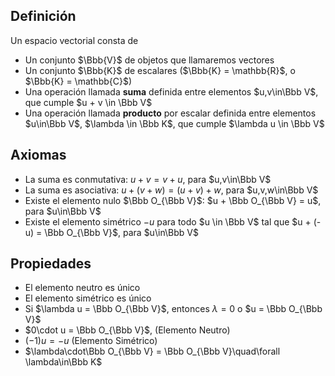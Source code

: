 ## Definición

Un espacio vectorial consta de

- Un conjunto $\Bbb{V}$ de objetos que llamaremos vectores
- Un conjunto $\Bbb{K}$ de escalares ($\Bbb{K} = \mathbb{R}$, o $\Bbb{K} = \mathbb{C}$)
- Una operación llamada **suma** definida entre elementos $u,v\in\Bbb V$, que cumple $u + v \in \Bbb V$
- Una operación llamada **producto** por escalar definida entre elementos $u\in\Bbb V$, $\lambda \in \Bbb K$, que cumple $\lambda u \in \Bbb V$

## Axiomas

- La suma es conmutativa: $u + v = v+ u$, para $u,v\in\Bbb V$
- La suma es asociativa: $u + (v + w) = (u+v)+w$, para $u,v,w\in\Bbb V$
- Existe el elemento nulo $\Bbb O_{\Bbb V}$: $u + \Bbb O_{\Bbb V} = u$, para $u\in\Bbb V$
- Existe el elemento simétrico $-u$ para todo $u \in \Bbb V$ tal que $u + (-u) = \Bbb O_{\Bbb V}$, para $u\in\Bbb V$

## Propiedades

- El elemento neutro es único
- El elemento simétrico es único
- Si $\lambda u = \Bbb O_{\Bbb V}$, entonces $\lambda = 0$ o $u = \Bbb O_{\Bbb V}$
- $0\cdot u = \Bbb O_{\Bbb V}$, (Elemento Neutro)
- $(-1)u = -u$ (Elemento Simétrico)
- $\lambda\cdot\Bbb O_{\Bbb V} = \Bbb O_{\Bbb V}\quad\forall \lambda\in\Bbb K$
